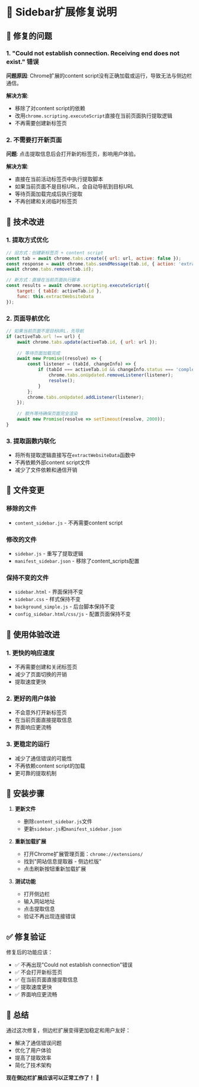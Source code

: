 # 🔧 Sidebar扩展修复说明

## 🐛 修复的问题

### 1. "Could not establish connection. Receiving end does not exist." 错误
**问题原因**: Chrome扩展的content script没有正确加载或运行，导致无法与侧边栏通信。

**解决方案**: 
- 移除了对content script的依赖
- 改用`chrome.scripting.executeScript`直接在当前页面执行提取逻辑
- 不再需要创建新标签页

### 2. 不需要打开新页面
**问题**: 点击提取信息后会打开新的标签页，影响用户体验。

**解决方案**:
- 直接在当前活动标签页中执行提取脚本
- 如果当前页面不是目标URL，会自动导航到目标URL
- 等待页面加载完成后执行提取
- 不再创建和关闭临时标签页

## 🔧 技术改进

### 1. 提取方式优化
```javascript
// 旧方式：创建新标签页 + content script
const tab = await chrome.tabs.create({ url: url, active: false });
const response = await chrome.tabs.sendMessage(tab.id, { action: 'extractInfo' });
await chrome.tabs.remove(tab.id);

// 新方式：直接在当前页面执行脚本
const results = await chrome.scripting.executeScript({
    target: { tabId: activeTab.id },
    func: this.extractWebsiteData
});
```

### 2. 页面导航优化
```javascript
// 如果当前页面不是目标URL，先导航
if (activeTab.url !== url) {
    await chrome.tabs.update(activeTab.id, { url: url });
    
    // 等待页面加载完成
    await new Promise((resolve) => {
        const listener = (tabId, changeInfo) => {
            if (tabId === activeTab.id && changeInfo.status === 'complete') {
                chrome.tabs.onUpdated.removeListener(listener);
                resolve();
            }
        };
        chrome.tabs.onUpdated.addListener(listener);
    });
    
    // 额外等待确保页面完全渲染
    await new Promise(resolve => setTimeout(resolve, 2000));
}
```

### 3. 提取函数内联化
- 将所有提取逻辑直接写在`extractWebsiteData`函数中
- 不再依赖外部content script文件
- 减少了文件依赖和通信开销

## 📁 文件变更

### 移除的文件
- `content_sidebar.js` - 不再需要content script

### 修改的文件
- `sidebar.js` - 重写了提取逻辑
- `manifest_sidebar.json` - 移除了content_scripts配置

### 保持不变的文件
- `sidebar.html` - 界面保持不变
- `sidebar.css` - 样式保持不变
- `background_simple.js` - 后台脚本保持不变
- `config_sidebar.html/css/js` - 配置页面保持不变

## 🎯 使用体验改进

### 1. 更快的响应速度
- 不再需要创建和关闭标签页
- 减少了页面切换的开销
- 提取速度更快

### 2. 更好的用户体验
- 不会意外打开新标签页
- 在当前页面直接提取信息
- 界面响应更流畅

### 3. 更稳定的运行
- 减少了通信错误的可能性
- 不再依赖content script的加载
- 更可靠的提取机制

## 🚀 安装步骤

1. **更新文件**
   - 删除`content_sidebar.js`文件
   - 更新`sidebar.js`和`manifest_sidebar.json`

2. **重新加载扩展**
   - 打开Chrome扩展管理页面：`chrome://extensions/`
   - 找到"网站信息提取器 - 侧边栏版"
   - 点击刷新按钮重新加载扩展

3. **测试功能**
   - 打开侧边栏
   - 输入网站地址
   - 点击提取信息
   - 验证不再出现连接错误

## ✅ 修复验证

修复后的功能应该：
- ✅ 不再出现"Could not establish connection"错误
- ✅ 不会打开新标签页
- ✅ 在当前页面直接提取信息
- ✅ 提取速度更快
- ✅ 界面响应更流畅

## 🎉 总结

通过这次修复，侧边栏扩展变得更加稳定和用户友好：
- 解决了通信错误问题
- 优化了用户体验
- 提高了提取效率
- 简化了技术架构

**现在侧边栏扩展应该可以正常工作了！** 🎉
